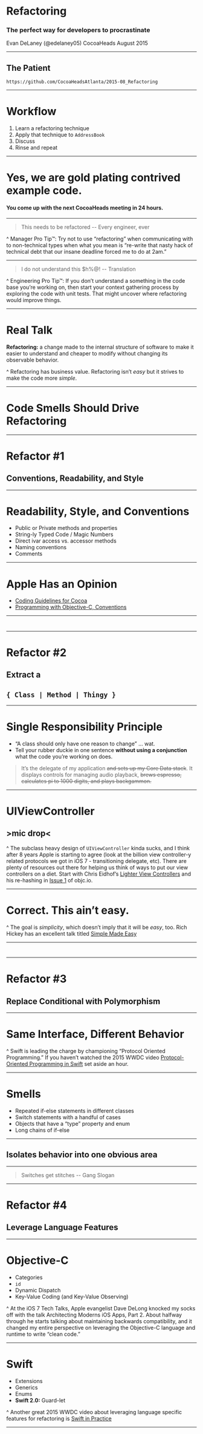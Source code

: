 # Refactoring
### The perfect way for developers to procrastinate

Evan DeLaney (@edelaney05)
CocoaHeads August 2015

---
## The Patient

`https://github.com/CocoaHeadsAtlanta/2015-08_Refactoring`

---
# Workflow
1. Learn a refactoring technique
2. Apply that technique to `AddressBook`
3. Discuss
4. Rinse and repeat

---
# Yes, we are gold plating contrived example code.
#### You come up with the next CocoaHeads meeting in 24 hours.

---
> This needs to be refactored
-- Every engineer, ever

^ Manager Pro Tip™: Try not to use “refactoring” when communicating with to non-technical types when what you mean is “re-write that nasty hack of technical debt that our insane deadline forced me to do at 2am.”

---
> I do not understand this $h%@!
-- Translation

^ Engineering Pro Tip™: If you don’t understand a something in the code base you’re working on, then start your context gathering process by exploring the code with unit tests. That might uncover where refactoring would improve things.

---
# Real Talk
**Refactoring:** a change made to the internal structure of software to make it easier to understand and cheaper to modify without changing its observable behavior.

^ Refactoring has business value. Refactoring isn’t *easy* but it strives to make the code more *simple*.

---
# Code Smells Should Drive Refactoring

---
# Refactor #1
## Conventions, Readability, and Style

---
# Readability, Style, and Conventions
- Public or Private methods and properties
- String-ly Typed Code / Magic Numbers
- Direct ivar access vs. accessor methods
- Naming conventions
- Comments

---
# Apple Has an Opinion
- [Coding Guidelines for Cocoa](fhk.io/apple-cocoa-guidelines)
- [Programming with Objective-C, Conventions](fhk.io/objc-conventions)

---
# 

---
# Refactor #2
## Extract a  
## `{ Class | Method | Thingy }`

---
# Single Responsibility Principle
- “A class should only have one reason to change” … wat.
- Tell your rubber duckie in one sentence **without using a conjunction** what the code you’re working on does.

> It’s the delegate of my application ~~and sets up my Core Data stack~~.
> It displays controls for managing audio playback, ~~brews espresso, calculates pi to 1000 digits, and plays backgammon.~~

---
# UIViewController
## >mic drop<

^ The subclass heavy design of `UIViewController` kinda sucks, and I think after 8 years Apple is starting to agree (look at the billion view controller-y related protocols we got in iOS 7 - transitioning delegate, etc). There are plenty of resources out there for helping us think of ways to put our view controllers on a diet. Start with Chris Eidhof’s [Lighter View Controllers](http://chris.eidhof.nl/posts/lighter-uiviewcontrollers.html) and his re-hashing in [Issue 1](http://www.objc.io/issues/1-view-controllers/lighter-view-controllers/) of objc.io.

---
# Correct. This ain’t easy.

^ The goal is *simplicity*, which doesn’t imply that it will be *easy*, too. Rich Hickey has an excellent talk titled [Simple Made Easy](http://www.infoq.com/presentations/Simple-Made-Easy)

---
# 

---
# Refactor #3
## Replace Conditional with Polymorphism

---
# Same Interface, Different Behavior

^ Swift is leading the charge by championing “Protocol Oriented Programming.” If you haven’t watched the 2015 WWDC video [Protocol-Oriented Programming in Swift](https://developer.apple.com/videos/wwdc/2015/?id=408) set aside an hour.

---
# Smells
- Repeated if-else statements in different classes
- Switch statements with a handful of cases
- Objects that have a  “type” property and enum
- Long chains of if-else

---
## Isolates behavior into one obvious area

---
> Switches get stitches
-- Gang Slogan

---
# Refactor #4
## Leverage Language Features

---
# Objective-C
- Categories
- `id`
- Dynamic Dispatch
- Key-Value Coding (and Key-Value Observing)

^ At the iOS 7 Tech Talks, Apple evangelist Dave DeLong knocked my socks off with the talk Architecting Moderns iOS Apps, Part 2. About halfway through he starts talking about maintaining backwards compatibility, and it changed my entire perspective on leveraging the Objective-C language and runtime to write “clean code.”

---
# Swift
- Extensions
- Generics
- Enums
- **Swift 2.0:** Guard-let

^ Another great 2015 WWDC video about leveraging language specific features for refactoring is [Swift in Practice](https://developer.apple.com/videos/wwdc/2015/?id=411)

---
# 
